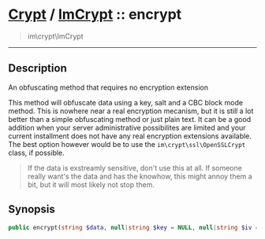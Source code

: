 # [Crypt](crypt.md) / [ImCrypt](crypt-ImCrypt.md) :: encrypt
 > im\crypt\ImCrypt
____

## Description
An obfuscating method that requires no encryption extension

This method will obfuscate data using a key, salt and a CBC block mode method.
This is nowhere near a real encryption mecanism, but it is still a lot better than
a simple obfuscating method or just plain text. It can be a good addition when your
server administrative possibilites are limited and your current installment does not have
any real encryption extensions available. The best option however would be to use
the `im\crypt\ssl\OpenSSLCrypt` class, if possible.

 > If the data is exstreamly sensitive, don't use this at all. If someone really want's the data and has the knowhow, this might annoy them a bit, but it will most likely not stop them.  

## Synopsis
```php
public encrypt(string $data, null|string $key = NULL, null|string $iv = NULL): string
```
